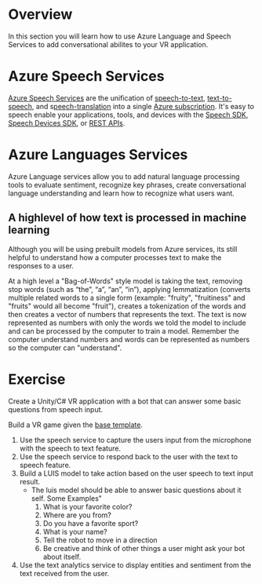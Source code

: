 # Overview

In this section you will learn how to use Azure Language and Speech Services to add conversational abilites to your VR application.

# Azure Speech Services

[Azure Speech Services](https://docs.microsoft.com/azure/cognitive-services/speech-service/?WT.mc_id=mrdocs-github-academic) are the unification of [speech-to-text](https://docs.microsoft.com/azure/cognitive-services/speech-service/speech-to-text?WT.mc_id=mrdocs-github-academic), [text-to-speech](https://docs.microsoft.com/azure/cognitive-services/speech-service/text-to-speech?WT.mc_id=mrdocs-github-academic), and s[peech-translation](https://docs.microsoft.com/azure/cognitive-services/speech-service/speech-translation?WT.mc_id=mrdocs-github-academic) into a single [Azure subscription](https://azure.microsoft.com/free/?WT.mc_id=mrdocs-github-academic). It's easy to speech enable your applications, tools, and devices with the [Speech SDK](https://docs.microsoft.com/azure/cognitive-services/speech-service/speech-sdk?WT.mc_id=mrdocs-github-academic), [Speech Devices SDK](https://docs.microsoft.com/azure/cognitive-services/Speech-Service/speech-devices-sdk-android-quickstart?WT.mc_id=mrdocs-github-academic), or [REST APIs](https://docs.microsoft.com/azure/cognitive-services/speech-service/overview?WT.mc_id=mrdocs-github-academic#reference-docs).

# Azure Languages Services

Azure Language services allow you to add natural language processing tools to evaluate sentiment, recognize key phrases, create conversational language understanding and learn how to recognize what users want.

## A highlevel of how text is processed in machine learning
Although you will be using prebuilt models from Azure services, its still helpful to understand how a computer processes text to make the responses to a user.

At a high level a "Bag-of-Words" style model is taking the text, removing stop words (such as “the”, “a”, “an”, “in”), applying lemmatization (converts multiple related words to a single form (example: "fruity", "fruitiness" and "fruits" would all become "fruit"), creates a tokenization of the words and then creates a vector of numbers that represents the text. The text is now represented as numbers with only the words we told the model to include and can be processed by the computer to train a model. Remember the computer understand numbers and words can be represented as numbers so the computer can "understand".


# Exercise
Create a Unity/C# VR application with a bot that can answer some basic questions from speech input.

Build a VR game given the [base template]().

1. Use the speech service to capture the users input from the microphone with the speech to text feature.
2. Use the speech service to respond back to the user with the text to speech feature.
3. Build a LUIS model to take action based on the user speech to text input result.
    * The luis model should be able to answer basic questions about it self. Some Examples"
        1. What is your favorite color?
        2. Where are you from?
        3. Do you have a favorite sport?
        4. What is your name?
        5. Tell the robot to move in a direction
        6. Be creative and think of other things a user might ask your bot about itself. 
4. Use the text analytics service to display entities and sentiment from the text received from the user.
